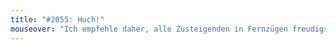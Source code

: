 ```yaml
---
title: "#2055: Huch!"
mouseover: "Ich empfehle daher, alle Zusteigenden in Fernzügen freudigst zu begrüßen."
---
```


